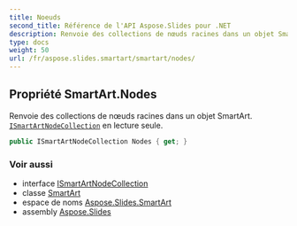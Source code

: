 ```yaml
---
title: Noeuds
second_title: Référence de l'API Aspose.Slides pour .NET
description: Renvoie des collections de nœuds racines dans un objet SmartArt. ISmartArtNodeCollection en lecture seule aspose.slides.smartart/ismartartnodecollection.
type: docs
weight: 50
url: /fr/aspose.slides.smartart/smartart/nodes/
---
```


## Propriété SmartArt.Nodes

Renvoie des collections de nœuds racines dans un objet SmartArt. [`ISmartArtNodeCollection`](../../ismartartnodecollection) en lecture seule.

```csharp
public ISmartArtNodeCollection Nodes { get; }
```

### Voir aussi

* interface [ISmartArtNodeCollection](../../ismartartnodecollection)
* classe [SmartArt](../../smartart)
* espace de noms [Aspose.Slides.SmartArt](../../smartart)
* assembly [Aspose.Slides](../../../)

<!-- NE PAS MODIFIER : généré par xmldocmd pour Aspose.Slides.dll -->